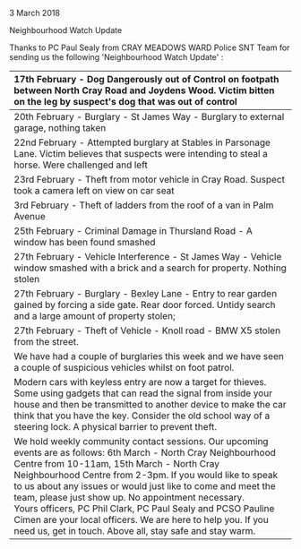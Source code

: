 3 March 2018

Neighbourhood Watch Update

Thanks to PC Paul Sealy from CRAY MEADOWS WARD Police SNT Team for sending us the following 'Neighbourhood Watch Update' :

| 17th February - Dog Dangerously out of Control on footpath between North Cray Road and Joydens Wood. Victim bitten on the leg by suspect's dog that was out of control                                                                                                                                                                                                                                                                                                                                                                       |
| :------------------------------------------------------------------------------------------------------------------------------------------------------------------------------------------------------------------------------------------------------------------------------------------------------------------------------------------------------------------------------------------------------------------------------------------------------------------------------------------------------------------------------------------- |
| 20th February - Burglary - St James Way - Burglary to external garage, nothing taken                                                                                                                                                                                                                                                                                                                                                                                                                                                         |
| 22nd February - Attempted burglary at Stables in Parsonage Lane. Victim believes that suspects were intending to steal a horse. Were challenged and left                                                                                                                                                                                                                                                                                                                                                                                     |
| 23rd February - Theft from motor vehicle in Cray Road. Suspect took a camera left on view on car seat                                                                                                                                                                                                                                                                                                                                                                                                                                        |
| 3rd February - Theft of ladders from the roof of a van in Palm Avenue                                                                                                                                                                                                                                                                                                                                                                                                                                                                        |
| 25th February - Criminal Damage in Thursland Road - A window has been found smashed                                                                                                                                                                                                                                                                                                                                                                                                                                                          |
| 27th February - Vehicle Interference - St James Way - Vehicle window smashed with a brick and a search for property. Nothing stolen                                                                                                                                                                                                                                                                                                                                                                                                          |
| 27th February - Burglary - Bexley Lane - Entry to rear garden gained by forcing a side gate. Rear door forced. Untidy search and a large amount of property stolen;                                                                                                                                                                                                                                                                                                                                                                          |
| 27th February - Theft of Vehicle - Knoll road - BMW X5 stolen from the street.                                                                                                                                                                                                                                                                                                                                                                                                                                                               |
| We have had a couple of burglaries this week and we have seen a couple of suspicious vehicles whilst on foot patrol.                                                                                                                                                                                                                                                                                                                                                                                                                         |
| Modern cars with keyless entry are now a target for thieves. Some using gadgets that can read the signal from inside your house and then be transmitted to another device to make the car think that you have the key. Consider the old school way of a steering lock. A physical barrier to prevent theft.                                                                                                                                                                                                                                  |
| We hold weekly community contact sessions. Our upcoming events are as follows: 6th March - North Cray Neighbourhood Centre from 10-11am, 15th March - North Cray Neighbourhood Centre from 2-3pm. If you would like to speak to us about any issues or would just like to come and meet the team, please just show up. No appointment necessary. <br>Yours officers, PC Phil Clark, PC Paul Sealy and PCSO Pauline Cimen are your local officers. We are here to help you. If you need us, get in touch. Above all, stay safe and stay warm. |
